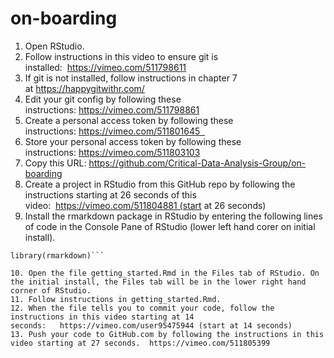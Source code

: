 # on-boarding

1. Open RStudio.
2. Follow instructions in this video to ensure git is installed:  https://vimeo.com/511798611
3. If git is not installed, follow instructions in chapter 7 at https://happygitwithr.com/
4. Edit your git config by following these instructions: https://vimeo.com/511798861
5. Create a personal access token by following these instructions: https://vimeo.com/511801645  
6. Store your personal access token by following these instructions: https://vimeo.com/511803103
7. Copy this URL: https://github.com/Critical-Data-Analysis-Group/on-boarding
8. Create a project in RStudio from this GitHub repo by following the instructions starting at 26 seconds of this video:  https://vimeo.com/511804881 (start at 26 seconds)
9. Install the rmarkdown package in RStudio by entering the following lines of code in the Console Pane of RStudio (lower left hand corer on initial install).  

```install.packages("rmarkdown")
library(rmarkdown)```

10. Open the file getting_started.Rmd in the Files tab of RStudio. On the initial install, the Files tab will be in the lower right hand corner of RStudio.
11. Follow instructions in getting_started.Rmd.
12. When the file tells you to commit your code, follow the instructions in this video starting at 14 seconds:   https://vimeo.com/user95475944 (start at 14 seconds)
13. Push your code to GitHub.com by following the instructions in this video starting at 27 seconds.  https://vimeo.com/511805399
